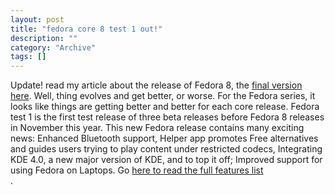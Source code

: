 ```yaml
--- 
layout: post 
title: "fedora core 8 test 1 out!"
description: ""
category: "Archive"
tags: []
---  
```

Update! read my article about the release of Fedora 8, the <a href="http://phun-ky.net/2007/11/fedora-8-released">final version here</a>.
 Well, thing evolves and get better, or worse. For the Fedora series, it looks like things are getting better and better for each core release.
 Fedora test 1 is the first test release of three beta releases before Fedora 8 releases in November this year.
 This new Fedora release contains many exciting news: Enhanced Bluetooth support, Helper app promotes Free alternatives and guides users trying to play content under restricted codecs, Integrating KDE 4.0, a new major version of KDE, and to top it off; Improved support for using Fedora on Laptops. 
 Go <a href="http://fedoraproject.org/wiki/Releases/8/FeatureList">here to read the full features list</a> <br/>.
 
